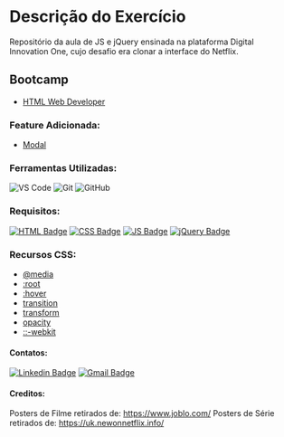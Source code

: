# Descrição do Exercício

Repositório da aula de JS e jQuery ensinada na plataforma Digital Innovation One, cujo desafio era clonar a interface do Netflix.

## Bootcamp

* [HTML Web Developer](https://web.digitalinnovation.one/track/html-web-developer)

### Feature Adicionada:

* [Modal](https://www.w3schools.com/howto/howto_css_modals.asp)

### Ferramentas Utilizadas:

![VS Code](http://img.shields.io/badge/-VS%20Code-007ACC?style=flat-square&logo=visual-studio-code&logoColor=ffffff)
![Git](https://img.shields.io/badge/-Git-%23F05032?style=flat-square&logo=git&logoColor=ffffff)
![GitHub](https://img.shields.io/badge/-GitHub-181717?style=flat-square&logo=github&logoColor=ffffff)

### Requisitos:

[![HTML Badge](https://img.shields.io/badge/-HTML5-%23E44D27?style=flat-square&logo=html5&logoColor=ffffff&link=https://www.w3schools.com/html/)](https://www.w3schools.com/html/) 
[![CSS Badge](https://img.shields.io/badge/-CSS3-%231572B6?style=flat-square&logo=css3&logoColor=ffffff&link=https://developer.mozilla.org/pt-BR/docs/Web/CSS)](https://developer.mozilla.org/pt-BR/docs/Web/CSS)
[![JS Badge](https://img.shields.io/badge/-JavaScript-%23F7DF1E?style=flat-square&logo=javascript&logoColor=black&link=https://www.w3schools.com/js/default.asp)](https://www.w3schools.com/js/default.asp)
[![jQuery Badge](https://img.shields.io/badge/-jQuery-%230769AD?style=flat-square&logo=jquery&logoColor=ffffff&link=https://www.w3schools.com/jquery/)](https://www.w3schools.com/jquery/)

### Recursos CSS:

* [@media](https://developer.mozilla.org/pt-BR/docs/Web/CSS/@media)
* [:root](https://www.w3schools.com/cssref/sel_root.asp)
* [:hover](https://www.w3schools.com/cssref/sel_hover.asp)
* [transition](https://www.w3schools.com/css/css3_transitions.asp)
* [transform](https://www.w3schools.com/cssref/css3_pr_transform.asp)
* [opacity](https://www.w3schools.com/css/css_image_transparency.asp)
* [::-webkit](https://developer.mozilla.org/en-US/docs/Web/CSS/WebKit_Extensions)

#### Contatos:

[![Linkedin Badge](https://img.shields.io/badge/-LinkedIn-blue?style=flat-square&logo=Linkedin&logoColor=white&link=https://https://www.linkedin.com/in/jodecir/)](https://www.linkedin.com/in/jodecir/) 
[![Gmail Badge](https://img.shields.io/badge/-Gmail-c14438?style=flat-square&logo=Gmail&logoColor=white&link=mailto:jodecirneto@gmail.com)](mailto:jodecirneto@gmail.com)

#### Creditos:

Posters de Filme retirados de: https://www.joblo.com/
Posters de Série retirados de: https://uk.newonnetflix.info/